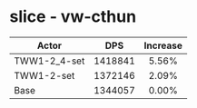 # slice - vw-cthun
| Actor | DPS | Increase |
|---|:---:|:---:|
|TWW1-2_4-set|1418841|5.56%|
|TWW1-2-set|1372146|2.09%|
|Base|1344057|0.00%|
